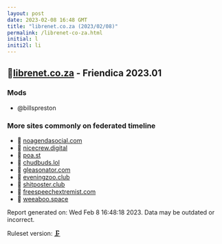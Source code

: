 ```yaml
---
layout: post
date: 2023-02-08 16:48 GMT
title: "librenet.co.za (2023/02/08)"
permalink: /librenet-co-za.html
initial: l
initi2l: li
---
```


## 🐘[librenet.co.za](https://librenet.co.za) - Friendica 2023.01

### Mods
 * @billspreston

### More sites commonly on federated timeline

* 💉 [noagendasocial.com](/noagendasocial-com.html)
* 🧸 [nicecrew.digital](/nicecrew-digital.html)
* 🧸 [poa.st](/poa-st.html)
* 🧸 [chudbuds.lol](/chudbuds-lol.html)
* 🧸 [gleasonator.com](/gleasonator-com.html)
* 🐘 [eveningzoo.club](/eveningzoo-club.html)
* 🧸 [shitposter.club](/shitposter-club.html)
* 🐘 [freespeechextremist.com](/freespeechextremist-com.html)
* 🐘 [weeaboo.space](/weeaboo-space.html)

Report generated on: Wed Feb  8 16:48:18 2023. Data may be outdated or incorrect.

Ruleset version: [🗜](/version-clamp)
